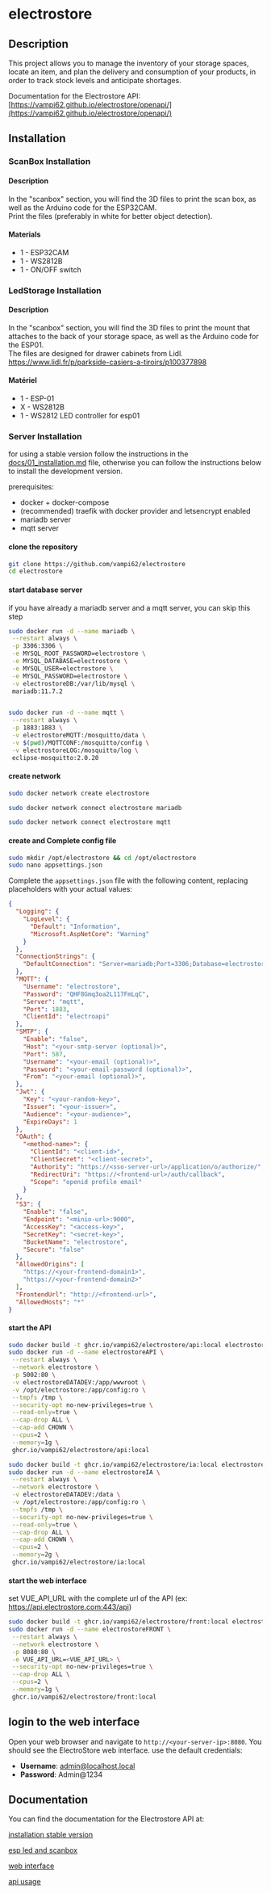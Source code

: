 # electrostore
## Description
This project allows you to manage the inventory of your storage spaces, locate an item, and plan the delivery and consumption of your products, in order to track stock levels and anticipate shortages.

Documentation for the Electrostore API:  
[https://vampi62.github.io/electrostore/openapi/](https://vampi62.github.io/electrostore/openapi/)

## Installation
### ScanBox Installation
#### Description
In the "scanbox" section, you will find the 3D files to print the scan box, as well as the Arduino code for the ESP32CAM.  
Print the files (preferably in white for better object detection).

#### Materials
- 1 - ESP32CAM
- 1 - WS2812B
- 1 - ON/OFF switch

### LedStorage Installation
#### Description
In the "scanbox" section, you will find the 3D files to print the mount that attaches to the back of your storage space, as well as the Arduino code for the ESP01.  
The files are designed for drawer cabinets from Lidl.
https://www.lidl.fr/p/parkside-casiers-a-tiroirs/p100377898

#### Matériel
- 1 - ESP-01
- X - WS2812B
- 1 - WS2812 LED controller for esp01

### Server Installation
for using a stable version follow the instructions in the [docs/01_installation.md](docs/01_installation.md) file, otherwise you can follow the instructions below to install the development version.

prerequisites:
- docker + docker-compose
- (recommended) traefik with docker provider and letsencrypt enabled
- mariadb server
- mqtt server

#### clone the repository
```bash
git clone https://github.com/vampi62/electrostore
cd electrostore
```

#### start database server
if you have already a mariadb server and a mqtt server, you can skip this step
```bash
sudo docker run -d --name mariadb \
 --restart always \
 -p 3306:3306 \
 -e MYSQL_ROOT_PASSWORD=electrostore \
 -e MYSQL_DATABASE=electrostore \
 -e MYSQL_USER=electrostore \
 -e MYSQL_PASSWORD=electrostore \
 -v electrostoreDB:/var/lib/mysql \
 mariadb:11.7.2


sudo docker run -d --name mqtt \
 --restart always \
 -p 1883:1883 \
 -v electrostoreMQTT:/mosquitto/data \
 -v $(pwd)/MQTTCONF:/mosquitto/config \
 -v electrostoreLOG:/mosquitto/log \
 eclipse-mosquitto:2.0.20
```

#### create network
```bash
sudo docker network create electrostore

sudo docker network connect electrostore mariadb

sudo docker network connect electrostore mqtt
```

#### create and Complete config file
```bash
sudo mkdir /opt/electrostore && cd /opt/electrostore
sudo nano appsettings.json
```
Complete the `appsettings.json` file with the following content, replacing placeholders with your actual values:

```json
{
  "Logging": {
    "LogLevel": {
      "Default": "Information",
      "Microsoft.AspNetCore": "Warning"
    }
  },
  "ConnectionStrings": {
    "DefaultConnection": "Server=mariadb;Port=3306;Database=electrostore;Uid=electrostore;Pwd=electrostore;"
  },
  "MQTT": {
    "Username": "electrostore",
    "Password": "QHF8Gmq3oa2L117FmLqC",
    "Server": "mqtt",
    "Port": 1883,
    "ClientId": "electroapi"
  },
  "SMTP": {
    "Enable": "false",
    "Host": "<your-smtp-server (optional)>",
    "Port": 587,
    "Username": "<your-email (optional)>",
    "Password": "<your-email-password (optional)>",
    "From": "<your-email (optional)>",
  },
  "Jwt": {
    "Key": "<your-random-key>",
    "Issuer": "<your-issuer>",
    "Audience": "<your-audience>",
    "ExpireDays": 1
  },
  "OAuth": {
    "<method-name>": {
      "ClientId": "<client-id>",
      "ClientSecret": "<client-secret>",
      "Authority": "https://<sso-server-url>/application/o/authorize/",
      "RedirectUri": "https://<frontend-url>/auth/callback",
      "Scope": "openid profile email"
    }
  },
  "S3": {
    "Enable": "false",
    "Endpoint": "<minio-url>:9000",
    "AccessKey": "<access-key>",
    "SecretKey": "<secret-key>",
    "BucketName": "electrostore",
    "Secure": "false"
  },
  "AllowedOrigins": [
    "https://<your-frontend-domain1>",
    "https://<your-frontend-domain2>"
  ],
  "FrontendUrl": "http://<frontend-url>",
  "AllowedHosts": "*"
}
```

#### start the API
```bash
sudo docker build -t ghcr.io/vampi62/electrostore/api:local electrostoreAPI
sudo docker run -d --name electrostoreAPI \
 --restart always \
 --network electrostore \
 -p 5002:80 \
 -v electrostoreDATADEV:/app/wwwroot \
 -v /opt/electrostore:/app/config:ro \
 --tmpfs /tmp \
 --security-opt no-new-privileges=true \
 --read-only=true \
 --cap-drop ALL \
 --cap-add CHOWN \
 --cpus=2 \
 --memory=1g \
 ghcr.io/vampi62/electrostore/api:local

sudo docker build -t ghcr.io/vampi62/electrostore/ia:local electrostoreIA
sudo docker run -d --name electrostoreIA \
 --restart always \
 --network electrostore \
 -v electrostoreDATADEV:/data \
 -v /opt/electrostore:/app/config:ro \
 --tmpfs /tmp \
 --security-opt no-new-privileges=true \
 --read-only=true \
 --cap-drop ALL \
 --cap-add CHOWN \
 --cpus=2 \
 --memory=2g \
 ghcr.io/vampi62/electrostore/ia:local
```


#### start the web interface
set VUE_API_URL with the complete url of the API (ex: https://api.electrostore.com:443/api)
```bash
sudo docker build -t ghcr.io/vampi62/electrostore/front:local electrostoreFRONT
sudo docker run -d --name electrostoreFRONT \
 --restart always \
 --network electrostore \
 -p 8080:80 \
 -e VUE_API_URL=<VUE_API_URL> \
 --security-opt no-new-privileges=true \
 --cap-drop ALL \
 --cpus=2 \
 --memory=1g \
 ghcr.io/vampi62/electrostore/front:local
```

## login to the web interface
Open your web browser and navigate to `http://<your-server-ip>:8080`. You should see the ElectroStore web interface.
use the default credentials:
- **Username**: admin@localhost.local
- **Password**: Admin@1234

## Documentation
You can find the documentation for the Electrostore API at:

[installation stable version](/docs/01_installation.md)

[esp led and scanbox](/docs/02_storeLed_and_scanner.md)

[web interface](/docs/03_frontend_usage.md)

[api usage](/docs/04_api_usage.md)
